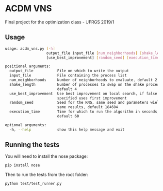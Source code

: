 # ACDM VNS

Final project for the optimization class - UFRGS 2019/1

## Usage

```bash
usage: acdm_vns.py [-h]
                   output_file input_file [num_neighborhoods] [shake_length]
                   [use_best_improvement] [random_seed] [execution_time]

positional arguments:
  output_file           File on which to write the output
  input_file            File containing the process list
  num_neighborhoods     Number of neighborhoods to evaluate, default 2
  shake_length          Number of processes to swap on the shake process,
                        default 4
  use_best_improvement  Use best improvement on local search, if false or not
                        specified uses first improvement
  random_seed           Seed for the RNG, same seed and parameters wield the
                        same results, default 184604
  execution_time        Time for which to run the algorithm in seconds,
                        default 60

optional arguments:
  -h, --help            show this help message and exit
```

## Running the tests

You will need to install the nose package:

```bash
pip install nose
```

Then to run the tests from the root folder:

```bash
python test/test_runner.py
```
